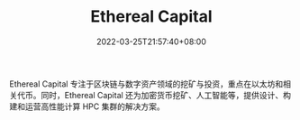 ﻿---
weight: 
title: "Ethereal Capital"
description: "Ethereal Capital 专注于区块链与数字资产领域的挖矿与投资，重点在以太坊和相关代币"
date: 2022-03-25T21:57:40+08:00
lastmod: 2022-03-25T16:45:40+08:00
draft: false
authors: ["Metabd"]
featuredImage: "ethereal-capital.jpg"
link: ""
tags: ["研究机构","Ethereal Capital"]
categories: ["navigation"]
navigation: ["研究机构"]
lightgallery: true
toc: true
pinned: false
recommend: false
recommend1: false
---
Ethereal Capital 专注于区块链与数字资产领域的挖矿与投资，重点在以太坊和相关代币。同时，Ethereal Capital 还为加密货币挖矿、人工智能等，提供设计、构建和运营高性能计算 HPC 集群的解决方案。
